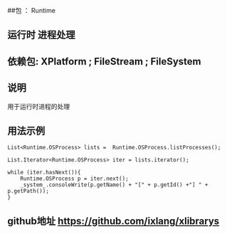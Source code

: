 ##包 ： Runtime

## 运行时 进程处理

## 依赖包: XPlatform ; FileStream ; FileSystem 

## 说明

用于运行时进程的处理

## 用法示例


	List<Runtime.OSProcess> lists =  Runtime.OSProcess.listProcesses();

	List.Iterator<Runtime.OSProcess> iter = lists.iterator();
    
    while (iter.hasNext()){
		Runtime.OSProcess p = iter.next();
        _system_.consoleWrite(p.getName() + "[" + p.getId() +"] " + p.getPath());
    }


## github地址 https://github.com/ixlang/xlibrarys
